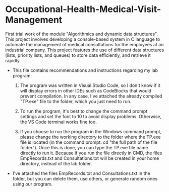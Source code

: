# Occupational-Health-Medical-Visit-Management
First trial work of the module "Algorithmics and dynamic data structures". This project involves developing a console-based system in C language to automate the management of medical consultations for the employees at an industrial company.
This project features the use of different data structures (lists, priority lists, and queues) to store data efficiently, and retrieve it rapidly.

- This file contains recommendations and instructions regarding my lab program:

	1. The program was written in Visual Studio Code, so I don't know if it will display errors in other IDEs such as CodeBlocks that would prevent compilation. In any case, I've attached the already compiled "TP.exe" file to the folder, which you just need to run.

	2. To run the program, it's best to change the command prompt settings and set the font to 10 to avoid display problems. Otherwise, the VS Code terminal works fine too.

	3. If you choose to run the program in the Windows command prompt, please change the working directory to the folder where the TP.exe file is located (in the command prompt: cd "the full path of the file folder"). Once this is done, you can type the TP.exe file name directly to run it. Because if you run the file directly in CMD, the files EmpRecords.txt and Consultations.txt will be created in your home directory,
instead of the lab folder.

- I've attached the files EmpRecords.txt and Consultations.txt in the folder, but you can delete them, use others, or generate random ones using our program.
